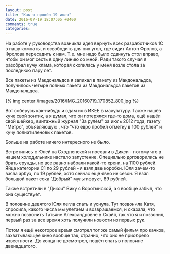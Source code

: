 ```yaml
---
layout: post
title: "Как я провёл 19 июля"
date: 2016-07-19 18:07:05 +0400
comments: true
categories: 
---
```

На работе у руководства возникла идея вернуть всех разработчиков 1С в нашу комнаты, и освободить для них угол, где сидит Антон Фролов, а Фролова пересадить к нам. Т.е. мне надо было сдвинуть стол вправо, чтобы он мог сесть в одну линию со мной. Ради такого случая я разобрал кучу хлама, которая скопилась у меня возле стола за последнюю пару лет.

Все пакеты из Макдональдса я запихал в пакету из Макдональдса, получилось четыре полных пакета из Макдональдса пакетов из Макдональдса.

{% img center /images/2016/IMG_20160719_170852_800.jpg %}

Вот соберусь как-нибудь и сдам их в ИКЕЕ в макулатуру. Также нашёв куче свой зонтик, а я думал, что он потерялся где-то дома, ещё нашёл свой шейкер, винтажный журнал "За рулём" за июль 2012 года, газету "Метро", объявляющую , что "что евро пробил отметку в 100 рублей" и кучу полиэтиленовых пакетов.

Больше на работе ничего интересного не было.

Встретились с Юлей на Сходненской и поехали в Дикси - потому что в нашем холодильнике настало запустение. Специально договорились не брать ерунды, но все равно набрали какой-то хрени, на 1100 рублей. Яйца категории С1 по 29 рублей - я взял две коробки. Юля зачем-то взяла арбуз, по 19 рублей, хотя сейчас ещё явно не сезон. Я взял большой пакет сока "Добрый" мультифрукт, 89 рублей.

Также встретили в "Дикси" Вику с Воротынской, а я вообще забыл, что она существует.

В половине девятого Юля легла спать и уснула. Тут позвонила Катя, спросила, какого числа мы улетаем и возвращаемся, и сказала, что можно позвонить Татьяне Александровне в Скайп, так что я и позвонил, первый раз за все время хоть получили новости из первых рук. 

Потом я ещё некоторое время смотрел тот же самый фильм про качков, захватывающее кино вообще так, странно, что оно не приобрело известности. До конца не досмотрел, пошёл спать в половине двенадцатого.